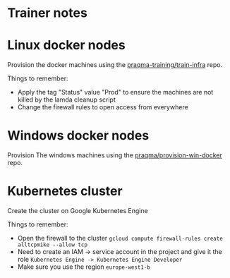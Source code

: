 # Trainer notes

# Linux docker nodes

Provision the docker machines using the [praqma-training/train-infra](https://github.com/praqma-training/train-infra) repo.

Things to remember:

 - Apply the tag "Status" value "Prod" to ensure the machines are not killed by the lamda cleanup script
 - Change the firewall rules to open access from everywhere

# Windows docker nodes

Provision The windows machines using the [praqma/provision-win-docker](https://github.com/Praqma/provision-win-docker) repo.

# Kubernetes cluster

Create the cluster on Google Kubernetes Engine

Things to remember:

 - Open the firewall to the cluster `gcloud compute firewall-rules create alltcpmike --allow tcp` 
 - Need to create an IAM -> service account in the project and give it the role `Kubernetes Engine -> Kubernetes Engine Developer`
 - Make sure you use the region `europe-west1-b`

